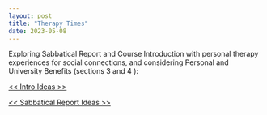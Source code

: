 ```yaml
---
layout: post
title: "Therapy Times"
date: 2023-05-08
---
```


Exploring Sabbatical Report and Course Introduction with personal therapy experiences for social connections, and considering Personal and University Benefits (sections 3 and 4 ):

[<< Intro Ideas >>](https://drive.google.com/file/d/1NdeodjIOtcEEh2j3NHBuxjqyHYKA_qKj/view?usp=sharing) 

[<< Sabbatical Report Ideas >>](https://drive.google.com/file/d/1Nt9fqyyOg_E3iHaKsQKNyLaLe8mPw8Hf/view?usp=sharing) 
